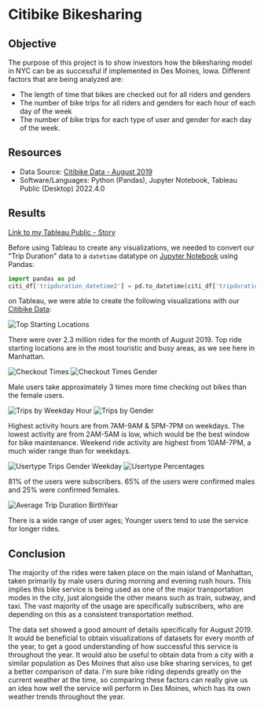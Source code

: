 # Citibike Bikesharing

## Objective

The purpose of this project is to show investors how the bikesharing model in NYC can be as successful if implemented in Des Moines, Iowa. Different factors that are being analyzed are:

* The length of time that bikes are checked out for all riders and genders
* The number of bike trips for all riders and genders for each hour of each day of the week
* The number of bike trips for each type of user and gender for each day of the week.

## Resources

* Data Source: [Citibike Data - August 2019](https://github.com/doliver231/bikesharing/blob/main/201908-citibike-tripdata.zip)
* Software/Languages: Python (Pandas), Jupyter Notebook, Tableau Public (Desktop) 2022.4.0

## Results

[Link to my Tableau Public - Story](https://public.tableau.com/views/Citi_Bike_Challenge_16741521703210/BIKESHARING?:language=en-US&publish=yes&:display_count=n&:origin=viz_share_link)

Before using Tableau to create any visualizations, we needed to convert our "Trip Duration" data to a `datetime` datatype on [Jupyter Notebook](https://github.com/doliver231/bikesharing/blob/main/NYC_CitiBike_Challenge.ipynb) using Pandas:

```py
import pandas as pd
citi_df['tripduration_datetime2'] = pd.to_datetime(citi_df['tripduration'], unit='s')
```

on Tableau, we were able to create the following visualizations with our [Citibike Data](https://github.com/doliver231/bikesharing/blob/main/201908-citibike-tripdata.zip):

![Top Starting Locations](https://github.com/doliver231/bikesharing/blob/main/Images/Top_Starting_Locations.png)

There were over 2.3 million rides for the month of August 2019. Top ride starting locations are in the most touristic and busy areas, as we see here in Manhattan.

![Checkout Times](https://github.com/doliver231/bikesharing/blob/main/Images/Checkout_Times.png)
![Checkout Times Gender](https://github.com/doliver231/bikesharing/blob/main/Images/Checkout_Times_Gender1.png)

Male users take approximately 3 times more time checking out bikes than the female users.

![Trips by Weekday Hour](https://github.com/doliver231/bikesharing/blob/main/Images/Trips_by_Weekday_Hour.png)
![Trips by Gender](https://github.com/doliver231/bikesharing/blob/main/Images/Trips_by_Gender.png)

Highest activity hours are from 7AM-9AM & 5PM-7PM on weekdays. The lowest activity are from 2AM-5AM is low, which would be the  best window for bike maintenance. Weekend ride activity are highest from 10AM-7PM, a much wider range than for weekdays.

![Usertype Trips Gender Weekday](https://github.com/doliver231/bikesharing/blob/main/Images/Usertype_Trips_Gender_Weekday.png)
![Usertype Percentages](https://github.com/doliver231/bikesharing/blob/main/Images/Usertype_percentages.png)

81% of the users were subscribers. 65% of the users were confirmed males and 25% were confirmed females.

![Average Trip Duration BirthYear](https://github.com/doliver231/bikesharing/blob/main/Images/Average_Trip_Duration_BirthYear.png)

There is a wide range of user ages; Younger users tend to use the service for longer rides.

## Conclusion

The majority of the rides were taken place on the main island of Manhattan, taken primarily by male users during morning and evening rush hours. This implies this bike service is being used as one of the major transportation modes in the city, just alongside the other means such as train, subway, and taxi. The vast majority of the usage are specifically subscribers, who are depending on this as a consistent transportation method. 

The data set showed a good amount of details specifically for August 2019. It would be beneficial to obtain visualizations of datasets for every month of the year, to get a good understanding of how successful this service is throughout the year. It would also be useful to obtain data from a city with a similar population as Des Moines that also use bike sharing services, to get a better comparison of data. I'm sure bike riding depends greatly on the current weather at the time, so comparing these factors can really give us an idea how well the service will perform in Des Moines, which has its own weather trends throughout the year.